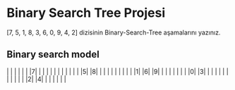 # Binary Search Tree Projesi      

[7, 5, 1, 8, 3, 6, 0, 9, 4, 2] dizisinin Binary-Search-Tree aşamalarını yazınız.

## Binary search model
| | | | | | |7| | | | | | |
| | | | | |5| |8| | | | | |
| | | | |1| |6| |9| | | | |
| | | |0| |3| | | | | | | |
| | | | |2| |4| | | | | | |